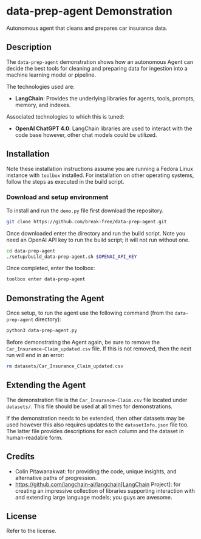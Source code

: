 # data-prep-agent Demonstration

Autonomous agent that cleans and prepares car insurance data.

## Description

The `data-prep-agent` demonstration shows how an autonomous Agent can
decide the best tools for cleaning and preparing data for ingestion into a
machine learning model or pipeline.

The technologies used are:

- **LangChain**: Provides the underlying libraries for agents, tools, prompts,
memory, and indexes.

Associated technologies to which this is tuned:

- **OpenAI ChatGPT 4.0**: LangChain libraries are used to interact with the
code base however, other chat models could be utilized.

## Installation

Note these installation instructions assume you are running a Fedora Linux
instance with `toolbox` installed. For installation on other operating systems,
follow the steps as executed in the build script.

### Download and setup environment

To install and run the `demo.py` file first download the repository.

```bash
git clone https://github.com/break-free/data-prep-agent.git
```

Once downloaded enter the directory and run the build script. Note you need an
OpenAI API key to run the build script; it will not run without one.

```bash
cd data-prep-agent
./setup/build_data-prep-agent.sh $OPENAI_API_KEY
```

Once completed, enter the toolbox:

```bash
toolbox enter data-prep-agent
```

## Demonstrating the Agent

Once setup, to run the agent use the following command (from the
`data-prep-agent` directory):

```bash
python3 data-prep-agent.py
```

Before demonstrating the Agent again, be sure to remove the `Car_Insurance-Claim_updated.csv` file. If this is not removed, then the next run will end in an error:

```bash
rm datasets/Car_Insurance_Claim_updated.csv
```

## Extending the Agent

The demonstration file is the `Car_Insurance-Claim.csv` file located under
`datasets/`. This file should be used at all times for demonstrations.

If the demonstration needs to be extended, then other datasets may be used
however this also requires updates to the `datasetInfo.json` file too. The
latter file provides descriptions for each column and the dataset in
human-readable form.

## Credits

* Colin Pitawanakwat: for providing the code, unique insights, and
alternative paths of progression.
* https://github.com/langchain-ai/langchain[LangChain Project]: for creating
an impressive collection of libraries supporting interaction with and
extending large language models; you guys are awesome.

## License

Refer to the license.
